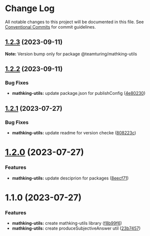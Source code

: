 # Change Log

All notable changes to this project will be documented in this file.
See [Conventional Commits](https://conventionalcommits.org) for commit guidelines.

## [1.2.3](https://github.com/weareteamturing/bombe/compare/@teamturing/mathking-utils@1.2.2...@teamturing/mathking-utils@1.2.3) (2023-09-11)

**Note:** Version bump only for package @teamturing/mathking-utils

## [1.2.2](https://github.com/weareteamturing/bombe/compare/@teamturing/mathking-utils@1.2.1...@teamturing/mathking-utils@1.2.2) (2023-09-11)

### Bug Fixes

- **mathking-utils:** update package.json for publishConfig ([4e80230](https://github.com/weareteamturing/bombe/commit/4e80230235c6a1db16d0505ade261cd45582590d))

## [1.2.1](https://github.com/weareteamturing/bombe/compare/@teamturing/mathking-utils@1.2.0...@teamturing/mathking-utils@1.2.1) (2023-07-27)

### Bug Fixes

- **mathking-utils:** update readme for version checke ([808223c](https://github.com/weareteamturing/bombe/commit/808223c5f6db90f82be18dbb445082ce14b90d19))

# [1.2.0](https://github.com/weareteamturing/bombe/compare/@teamturing/mathking-utils@1.1.0...@teamturing/mathking-utils@1.2.0) (2023-07-27)

### Features

- **mathking-utils:** update desciprion for packages ([8eecf71](https://github.com/weareteamturing/bombe/commit/8eecf71dfb0b2c9d5eec56727e95b3203047c923))

# 1.1.0 (2023-07-27)

### Features

- **mathking-utils:** create mathking-utils library ([f8b99f6](https://github.com/weareteamturing/bombe/commit/f8b99f62c7faa422bff15e9f4dc563bc353ad715))
- **mathking-utils:** create produceSubjectiveAnswer util ([23b7457](https://github.com/weareteamturing/bombe/commit/23b7457bf36fdf71ce44481aee14373885e52495))
